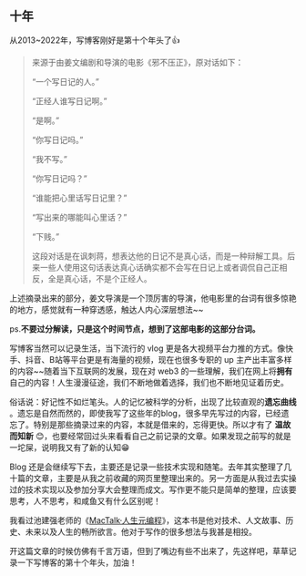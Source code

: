 ## 十年

从2013~2022年，写博客刚好是第十个年头了👍

> 来源于由姜文编剧和导演的电影《邪不压正》，原对话如下：
>
> “一个写日记的人。”
>
> “正经人谁写日记啊。”
>
> “是啊。”
>
> “你写日记吗。”
>
> “我不写。”
>
> “你写日记吗？”
>
> “谁能把心里话写日记里？”
>
> “写出来的哪能叫心里话？”
>
> “下贱。”
>
> 这段对话是在讽刺蒋，想表达他的日记不是真心话，而是一种辩解工具。后来一些人使用这句话表达真心话确实都不会写在日记上或者调侃自己正相反，全是真心话，不是个正经人。

上述摘录出来的部分，姜文导演是一个顶厉害的导演，他电影里的台词有很多惊艳的地方，感觉就有一种穿透感，触达人内心深层想法~~

ps.**不要过分解读，只是这个时间节点，想到了这部电影的这部分台词。**

写博客当然可以记录生活，当下流行的 vlog 更是各大视频平台力推的方式。像快手、抖音、B站等平台更是有海量的视频，现在也很多专职的 up 主产出丰富多样的内容~~随着当下互联网的发展，现在对 web3 的一些理解，我们在网上将**拥有**自己的内容！人生漫漫征途，我们不断地做着选择，我们也不断地见证着历史。

俗话说：好记性不如烂笔头。人的记忆被科学的分析，出现了比较直观的**遗忘曲线** 。遗忘是自然而然的，即使我写了这些年的blog，很多早先写过的内容，已经遗忘了。特别是那些摘录过来的内容，本就是借来的，忘得更快。所以才有了 **温故而知新** 😊，也要经常回过头来看看自己之前记录的文章。如果发现之前写的就是一坨屎，说明我又有了新的认知😁

Blog 还是会继续写下去，主要还是记录一些技术实现和随笔。去年其实整理了几十篇的文章，主要是从我之前收藏的网页里整理出来的。另一方面是从我过去实操过的技术实现以及参加分享大会整理而成文。写作更不能只是简单的整理，应该要思考，人不思考，和咸鱼又有什么区别呢！

我看过池建强老师的《[MacTalk·人生元编程](http://item.jd.com/11398297.html)》，这本书是他对技术、人文故事、历史、未来以及人生的畅所欲言。他对于写作的很多想法与我甚是相投。

开这篇文章的时候仿佛有千言万语，但到了嘴边有些不出来了，先这样吧，草草记录一下写博客的第十个年头，加油！



































